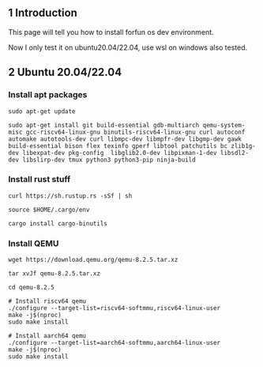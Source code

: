 ## 1 Introduction

This page will tell you how to install forfun os dev environment. 

Now I only test it on ubuntu20.04/22.04, use wsl on windows also tested.

## 2 Ubuntu 20.04/22.04

### Install apt packages

```
sudo apt-get update

sudo apt-get install git build-essential gdb-multiarch qemu-system-misc gcc-riscv64-linux-gnu binutils-riscv64-linux-gnu curl autoconf automake autotools-dev curl libmpc-dev libmpfr-dev libgmp-dev gawk build-essential bison flex texinfo gperf libtool patchutils bc zlib1g-dev libexpat-dev pkg-config  libglib2.0-dev libpixman-1-dev libsdl2-dev libslirp-dev tmux python3 python3-pip ninja-build
```

### Install rust stuff

```
curl https://sh.rustup.rs -sSf | sh

source $HOME/.cargo/env

cargo install cargo-binutils
```

### Install QEMU

```
wget https://download.qemu.org/qemu-8.2.5.tar.xz

tar xvJf qemu-8.2.5.tar.xz

cd qemu-8.2.5

# Install riscv64 qemu
./configure --target-list=riscv64-softmmu,riscv64-linux-user
make -j$(nproc)
sudo make install

# Install aarch64 qemu
./configure --target-list=aarch64-softmmu,aarch64-linux-user
make -j$(nproc)
sudo make install
```